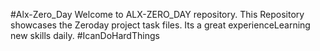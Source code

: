 #Alx-Zero_Day
Welcome to ALX-ZERO_DAY repository. This Repository showcases the Zeroday project task files. Its a great experienceLearning new skills daily.
#IcanDoHardThings